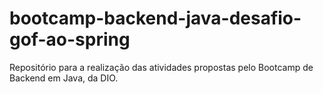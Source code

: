 # bootcamp-backend-java-desafio-gof-ao-spring

Repositório para a realização das atividades propostas pelo Bootcamp de Backend em Java, da DIO.
